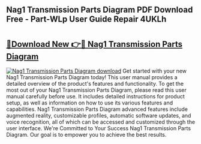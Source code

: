 ## Nag1 Transmission Parts Diagram PDF Download Free - Part-WLp User Guide Repair 4UKLh

# <h2><a href="http://dfqj02.blite.top/?on=Nag1+Transmission+Parts+Diagram">🔗Download New 👉🔴 Nag1 Transmission Parts Diagram</a></h2>

[![Nag1 Transmission Parts Diagram download](https://i.imgur.com/lujVjoI.png)](http://dfqj02.blite.top/?on=Nag1+Transmission+Parts+Diagram)
Get started with your new Nag1 Transmission Parts Diagram today! This user manual provides a detailed overview of the product's features and functionality. To get the most out of your Nag1 Transmission Parts Diagram, please read this user manual carefully before use. It includes detailed instructions for product setup, as well as information on how to use its various features and capabilities. Nag1 Transmission Parts Diagram advanced features include augmented reality, customizable profiles, automatic software updates, and voice recognition, all of which can be accessed and customized through the user interface. We're Committed to Your Success Nag1 Transmission Parts Diagram. Our goal is to empower you to achieve the best results.
